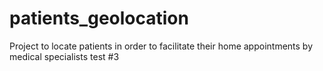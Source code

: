 # patients_geolocation
Project to locate patients in order to facilitate their home appointments by medical specialists
test #3
